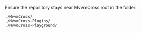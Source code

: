 Ensure the repository stays near MvvmCross root in the folder:
```
./MvvmCross/
./MvvmCross-Plugins/
./MvvmCross-Playground/
```
